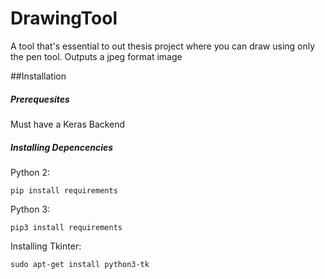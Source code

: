 # DrawingTool
A tool that's essential to out thesis project where you can draw using only the pen tool. Outputs a jpeg format image

##Installation
##### Prerequesites
  Must have a Keras Backend
##### Installing Depencencies

  Python 2:
  ```
  pip install requirements
  ```
  
  Python 3:
  ```
  pip3 install requirements
  ```
  
  Installing Tkinter:
   ```
   sudo apt-get install python3-tk
   ```
